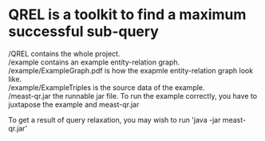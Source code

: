 QREL is a toolkit to find a maximum successful sub-query
=========================================
/QREL contains the whole project.<br>
/example contains an example entity-relation graph.<br>
/example/ExampleGraph.pdf is how the exapmle entity-relation graph look like.<br>
/example/ExampleTriples is the source data of the example.<br>
/meast-qr.jar the runnable jar file. To run the example correctly, you have to juxtapose the example and meast-qr.jar <br>

To get a result of query relaxation, you may wish to run 'java -jar meast-qr.jar'
